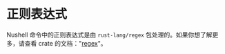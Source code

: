 # 正则表达式

Nushell 命令中的正则表达式是由 `rust-lang/regex` 包处理的。如果你想了解更多，请查看 crate 的文档："[regex](https://github.com/rust-lang/regex)"。
